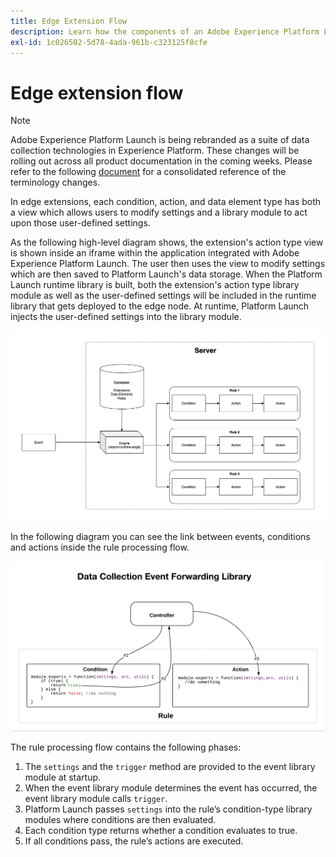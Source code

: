 ```yaml
---
title: Edge Extension Flow
description: Learn how the components of an Adobe Experience Platform Launch edge extension interact with each other at runtime.
exl-id: 1c026502-5d78-4ada-961b-c323125f8cfe
---
```

# Edge extension flow

>[!NOTE]
>
>Adobe Experience Platform Launch is being rebranded as a suite of data collection technologies in Experience Platform. These changes will be rolling out across all product documentation in the coming weeks. Please refer to the following [document](../../launch-term-updates.md) for a consolidated reference of the terminology changes.

In edge extensions, each condition, action, and data element type has both a view which allows users to modify settings and a library module to act upon those user-defined settings.

As the following high-level diagram shows, the extension's action type view is shown inside an iframe within the application integrated with Adobe Experience Platform Launch. The user then uses the view to modify settings which are then saved to Platform Launch's data storage. When the Platform Launch runtime library is built, both the extension's action type library module as well as the user-defined settings will be included in the runtime library that gets deployed to the edge node. At runtime, Platform Launch injects the user-defined settings into the library module.

![extension flow diagram](../images/flow/edge/event-processing-flow.png)

In the following diagram you can see the link between events, conditions and actions inside the rule processing flow.

![rule processing flow diagram](../images/flow/edge/rule-processing-flow.png)

The rule processing flow contains the following phases:

1. The `settings` and the `trigger` method are provided to the event library module at startup.
2. When the event library module determines the event has occurred, the event library module calls `trigger`.
3. Platform Launch passes `settings` into the rule’s condition-type library modules where conditions are then evaluated.
4. Each condition type returns whether a condition evaluates to true.
5. If all conditions pass, the rule’s actions are executed.
